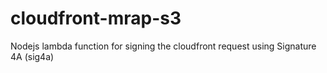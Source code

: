 # cloudfront-mrap-s3
Nodejs lambda function for signing the cloudfront request using Signature 4A (sig4a)
